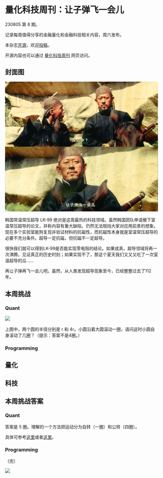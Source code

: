 # 量化科技周刊：让子弹飞一会儿

230805 第 8 期。

记录每周值得分享的金融量化和金融科技相关内容，周六发布。

本杂志[开源](https://github.com/Midtown-Innovation/quantech-weekly.git "开源地址")，欢迎[投稿](https://github.com/Midtown-Innovation/quantech-weekly/issues "投稿")。

开源内容也可以通过 [量化科技周刊](https://midtown.gitbook.io/quantech "量化科技周刊") 网页访问。

## 封面图

![](https://raw.githubusercontent.com/Midtown-Innovation/quantech-weekly/main/resource/bullet-fly.png)

韩国常温常压超导 LK-99 绝对是这周最热的科技领域。虽然韩国团队申请撤下室温常压超导的论文，并称内容有重大缺陷，仍然无法阻挡大家对应用前景的想象。现在多个实验室能狗复现并验证材料的抗磁性，而抗磁性本身就是室温常压超导的必要不充分条件。超导一定抗磁，但抗磁不一定超导。

很快我们就可以得到LK-99是否能实现零电阻的结论。如果成真，超导领域将再一次沸腾，见证真正的历史时刻；如果实现不了，那这个夏天我们又又又吃了一次室温超导的瓜……

再让子弹再飞一会儿吧。虽然，从人类发现超导现象至今，已经整整过去了112年。

## 本周挑战

### Quant

![](https://plus.maths.org/content/sites/plus.maths.org/files/articles/2014/Nishiyama/coins1.jpg)

上图中，两个圆的半径分别是 r 和 4r。小圆沿着大圆滚动一圈，请问这时小圆自身滚动了几圈？（提示：答案不是4圈。）

### Programming

## 量化

## 科技

## 本周挑战答案

### Quant

答案是 5 圈。理解的一个方法把运动分为自转（一圈）和公转（四圈）。

具体可参考[这里](https://plus.maths.org/content/circles-rolling-circles "Circles rolling on circles")或者[这里](https://zhuanlan.zhihu.com/p/372311074?utm_id=0 "小圆绕大圆滚动问题的一点分析")。

### Programming

（完）

![](https://raw.githubusercontent.com/Midtown-Innovation/quantech-weekly/main/resource/wechat.png)


